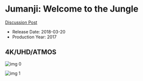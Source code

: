 # Jumanji: Welcome to the Jungle

[Discussion Post](https://www.avsforum.com/threads/bass-eq-for-filtered-movies.2995212/post-56737678)

* Release Date: 2018-03-20
* Production Year: 2017

## 4K/UHD/ATMOS

![img 0](https://i.imgur.com/0TUQCo1.jpg)

![img 1](https://i.imgur.com/KdNQw2r.png)

